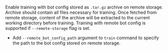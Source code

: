 Enable training with bot config stored as `.tar.gz` archive on remote storage.
Archive should contain all files necessary for training. 
Once fetched from remote storage, content of the archive will be extracted to the current working directory before training.
Training with remote bot config is supported if `--remote-storage` flag is set.
- Add `--remote_bot_config_path` argument to `train` command to specify the path to the bot config stored on remote storage.